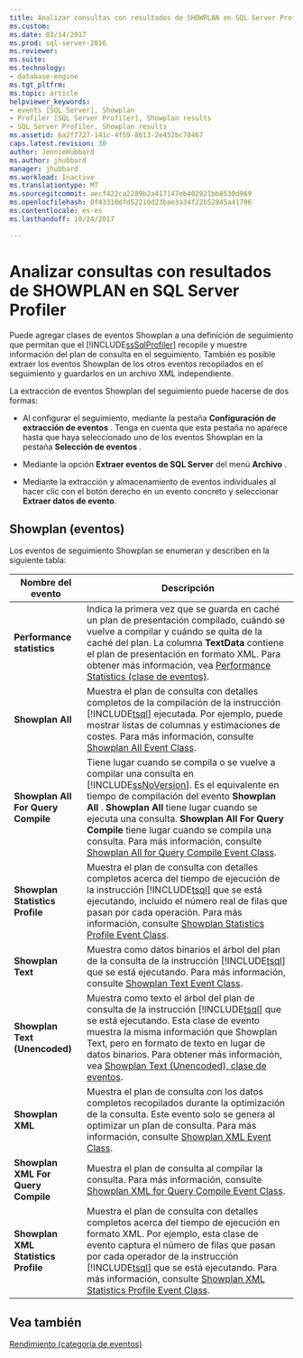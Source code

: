 ```yaml
---
title: Analizar consultas con resultados de SHOWPLAN en SQL Server Profiler | Documentos de Microsoft
ms.custom: 
ms.date: 03/14/2017
ms.prod: sql-server-2016
ms.reviewer: 
ms.suite: 
ms.technology:
- database-engine
ms.tgt_pltfrm: 
ms.topic: article
helpviewer_keywords:
- events [SQL Server], Showplan
- Profiler [SQL Server Profiler], Showplan results
- SQL Server Profiler, Showplan results
ms.assetid: 6a2f7727-141c-4f59-8613-2e452bc78467
caps.latest.revision: 30
author: JennieHubbard
ms.author: jhubbard
manager: jhubbard
ms.workload: Inactive
ms.translationtype: MT
ms.sourcegitcommit: aecf422ca2289b2a417147eb402921bb8530d969
ms.openlocfilehash: 0f43310dfd52210d23bae3a34f22b52845a41706
ms.contentlocale: es-es
ms.lasthandoff: 10/24/2017

---
```

# <a name="analyze-queries-with-showplan-results-in-sql-server-profiler"></a>Analizar consultas con resultados de SHOWPLAN en SQL Server Profiler
  Puede agregar clases de eventos Showplan a una definición de seguimiento que permitan que el [!INCLUDE[ssSqlProfiler](../../includes/sssqlprofiler-md.md)] recopile y muestre información del plan de consulta en el seguimiento. También es posible extraer los eventos Showplan de los otros eventos recopilados en el seguimiento y guardarlos en un archivo XML independiente.  
  
 La extracción de eventos Showplan del seguimiento puede hacerse de dos formas:  
  
-   Al configurar el seguimiento, mediante la pestaña **Configuración de extracción de eventos** . Tenga en cuenta que esta pestaña no aparece hasta que haya seleccionado uno de los eventos Showplan en la pestaña **Selección de eventos** .  
  
-   Mediante la opción **Extraer eventos de SQL Server** del menú **Archivo** .  
  
-   Mediante la extracción y almacenamiento de eventos individuales al hacer clic con el botón derecho en un evento concreto y seleccionar **Extraer datos de evento**.  
  
## <a name="showplan-events"></a>Showplan (eventos)  
 Los eventos de seguimiento Showplan se enumeran y describen en la siguiente tabla:  
  
|Nombre del evento|Descripción|  
|----------------|-----------------|  
|**Performance statistics**|Indica la primera vez que se guarda en caché un plan de presentación compilado, cuándo se vuelve a compilar y cuándo se quita de la caché del plan. La columna **TextData** contiene el plan de presentación en formato XML. Para obtener más información, vea [Performance Statistics (clase de eventos)](../../relational-databases/event-classes/performance-statistics-event-class.md).|  
|**Showplan All**|Muestra el plan de consulta con detalles completos de la compilación de la instrucción [!INCLUDE[tsql](../../includes/tsql-md.md)] ejecutada. Por ejemplo, puede mostrar listas de columnas y estimaciones de costes. Para más información, consulte [Showplan All Event Class](../../relational-databases/event-classes/showplan-all-event-class.md).|  
|**Showplan All For Query Compile**|Tiene lugar cuando se compila o se vuelve a compilar una consulta en [!INCLUDE[ssNoVersion](../../includes/ssnoversion-md.md)]. Es el equivalente en tiempo de compilación del evento **Showplan All** . **Showplan All** tiene lugar cuando se ejecuta una consulta. **Showplan All For Query Compile** tiene lugar cuando se compila una consulta. Para más información, consulte [Showplan All for Query Compile Event Class](../../relational-databases/event-classes/showplan-all-for-query-compile-event-class.md).|  
|**Showplan Statistics Profile**|Muestra el plan de consulta con detalles completos acerca del tiempo de ejecución de la instrucción [!INCLUDE[tsql](../../includes/tsql-md.md)] que se está ejecutando, incluido el número real de filas que pasan por cada operación. Para más información, consulte [Showplan Statistics Profile Event Class](../../relational-databases/event-classes/showplan-statistics-profile-event-class.md).|  
|**Showplan Text**|Muestra como datos binarios el árbol del plan de la consulta de la instrucción [!INCLUDE[tsql](../../includes/tsql-md.md)] que se está ejecutando. Para más información, consulte [Showplan Text Event Class](../../relational-databases/event-classes/showplan-text-event-class.md).|  
|**Showplan Text (Unencoded)**|Muestra como texto el árbol del plan de consulta de la instrucción [!INCLUDE[tsql](../../includes/tsql-md.md)] que se está ejecutando. Esta clase de evento muestra la misma información que Showplan Text, pero en formato de texto en lugar de datos binarios. Para obtener más información, vea [Showplan Text &#40;Unencoded&#41;, clase de eventos](../../relational-databases/event-classes/showplan-text-unencoded-event-class.md).|  
|**Showplan XML**|Muestra el plan de consulta con los datos completos recopilados durante la optimización de la consulta. Este evento solo se genera al optimizar un plan de consulta. Para más información, consulte [Showplan XML Event Class](../../relational-databases/event-classes/showplan-xml-event-class.md).|  
|**Showplan XML For Query Compile**|Muestra el plan de consulta al compilar la consulta. Para más información, consulte [Showplan XML for Query Compile Event Class](../../relational-databases/event-classes/showplan-xml-for-query-compile-event-class.md).|  
|**Showplan XML Statistics Profile**|Muestra el plan de consulta con detalles completos acerca del tiempo de ejecución en formato XML. Por ejemplo, esta clase de evento captura el número de filas que pasan por cada operador de la instrucción [!INCLUDE[tsql](../../includes/tsql-md.md)] que se está ejecutando. Para más información, consulte [Showplan XML Statistics Profile Event Class](../../relational-databases/event-classes/showplan-xml-statistics-profile-event-class.md).|  
  
## <a name="see-also"></a>Vea también  
 [Rendimiento (categoría de eventos)](../../relational-databases/event-classes/performance-event-category.md)  
  
  

